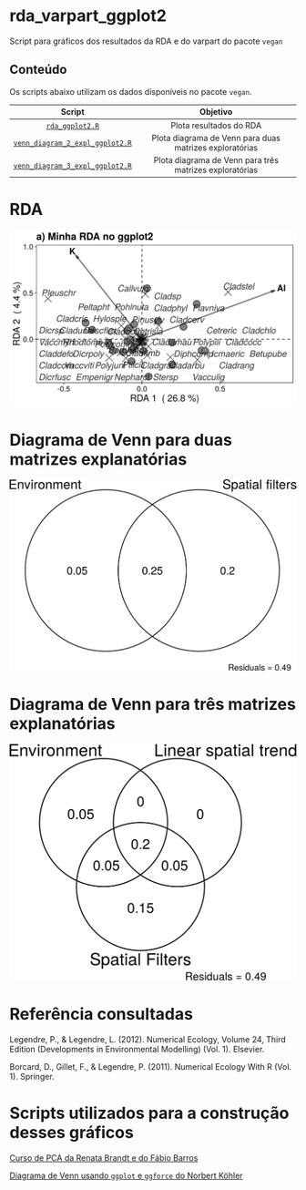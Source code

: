 # rda_varpart_ggplot2
Script para gráficos dos resultados da RDA e do varpart do pacote `vegan`

## Conteúdo
Os scripts abaixo utilizam os dados disponíveis no pacote `vegan`.

|                    Script                   |                         Objetivo                        |
|:-------------------------------------------:|:-------------------------------------------------------:|
| [`rda_ggplot2.R`][rda]                      | Plota resultados do RDA                                 |
| [`venn_diagram_2_expl_ggplot2.R`][varpart2] | Plota diagrama de Venn para duas matrizes exploratórias |
| [`venn_diagram_3_expl_ggplot2.R`][varpart3] | Plota diagrama de Venn para três matrizes exploratórias |

[rda]: https://github.com/kguidonimartins/rda_varpart_ggplot2/blob/master/rda_ggplot2.R
[varpart2]: https://github.com/kguidonimartins/rda_varpart_ggplot2/blob/master/venn_diagram_2_expl_ggplot2.R
[varpart3]: https://github.com/kguidonimartins/rda_varpart_ggplot2/blob/master/venn_diagram_3_expl_ggplot2.R

# RDA

![](img/rda_ggplot2.png)

# Diagrama de Venn para duas matrizes explanatórias

![](img/varpart2-trim.png)

# Diagrama de Venn para três matrizes explanatórias

![](img/varpart3-trim.png)

# Referência consultadas

Legendre, P., & Legendre, L. (2012). Numerical Ecology, Volume 24, Third Edition (Developments in Environmental Modelling) (Vol. 1). Elsevier.

Borcard, D., Gillet, F., & Legendre, P. (2011). Numerical Ecology With R (Vol. 1). Springer.

# Scripts utilizados para a construção desses gráficos

[Curso de PCA da Renata Brandt e do Fábio Barros](https://renatabrandt.github.io/EBC2015/PCA.html)

[Diagrama de Venn usando `ggplot` e `ggforce` do Norbert Köhler](https://scriptsandstatistics.wordpress.com/2018/04/26/how-to-plot-venn-diagrams-using-r-ggplot2-and-ggforce/)
